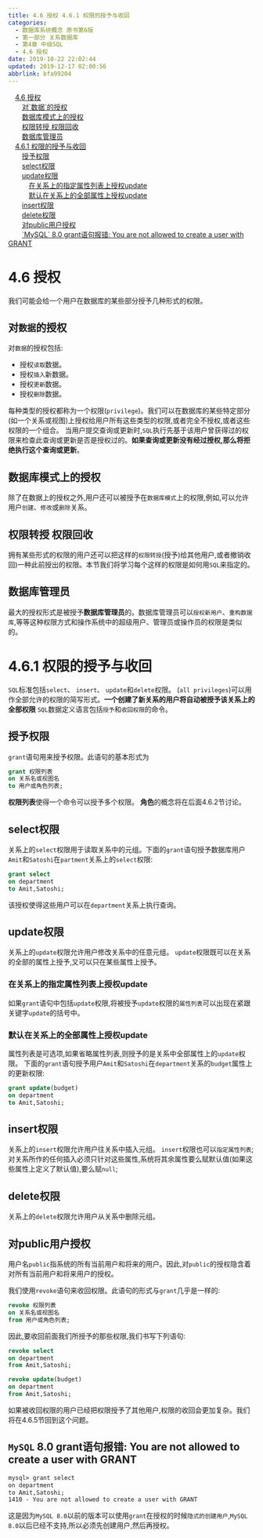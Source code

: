 ```yaml
---
title: 4.6 授权 4.6.1 权限的授予与收回
categories: 
  - 数据库系统概念 原书第6版
  - 第一部分 关系数据库
  - 第4章 中级SQL
  - 4.6 授权
date: 2019-10-22 22:02:44
updated: 2019-12-17 02:00:56
abbrlink: bfa99204
---
```

<div id='my_toc'><a href="/ReadingNotes/bfa99204/#4-6-授权" class="header_1">4.6 授权</a>&nbsp;<br><a href="/ReadingNotes/bfa99204/#对-数据-的授权" class="header_2">对`数据`的授权</a>&nbsp;<br><a href="/ReadingNotes/bfa99204/#数据库模式上的授权" class="header_2">数据库模式上的授权</a>&nbsp;<br><a href="/ReadingNotes/bfa99204/#权限转授-权限回收" class="header_2">权限转授 权限回收</a>&nbsp;<br><a href="/ReadingNotes/bfa99204/#数据库管理员" class="header_2">数据库管理员</a>&nbsp;<br><a href="/ReadingNotes/bfa99204/#4-6-1-权限的授予与收回" class="header_1">4.6.1 权限的授予与收回</a>&nbsp;<br><a href="/ReadingNotes/bfa99204/#授予权限" class="header_2">授予权限</a>&nbsp;<br><a href="/ReadingNotes/bfa99204/#select权限" class="header_2">select权限</a>&nbsp;<br><a href="/ReadingNotes/bfa99204/#update权限" class="header_2">update权限</a>&nbsp;<br><a href="/ReadingNotes/bfa99204/#在关系上的指定属性列表上授权update" class="header_3">在关系上的指定属性列表上授权update</a>&nbsp;<br><a href="/ReadingNotes/bfa99204/#默认在关系上的全部属性上授权update" class="header_3">默认在关系上的全部属性上授权update</a>&nbsp;<br><a href="/ReadingNotes/bfa99204/#insert权限" class="header_2">insert权限</a>&nbsp;<br><a href="/ReadingNotes/bfa99204/#delete权限" class="header_2">delete权限</a>&nbsp;<br><a href="/ReadingNotes/bfa99204/#对public用户授权" class="header_2">对public用户授权</a>&nbsp;<br><a href="/ReadingNotes/bfa99204/#-MySQL-8-0-grant语句报错-You-are-not-allowed-to-create-a-user-with-GRANT" class="header_2">`MySQL` 8.0 grant语句报错: You are not allowed to create a user with GRANT</a>&nbsp;<br></div>
<style>.header_1{margin-left: 1em;}.header_2{margin-left: 2em;}.header_3{margin-left: 3em;}.header_4{margin-left: 4em;}.header_5{margin-left: 5em;}.header_6{margin-left: 6em;}</style>
<!--more-->
<script>if (navigator.platform.search('arm')==-1){document.getElementById('my_toc').style.display = 'none';}var e,p = document.getElementsByTagName('p');while (p.length>0) {e = p[0];e.parentElement.removeChild(e);}</script>

<!--end-->
<!--SSTStart-->
# 4.6 授权 #
我们可能会给一个用户在数据库的某些部分授予几种形式的权限。
## 对`数据`的授权 ##
对`数据`的授权包括:
- 授权`读取`数据。
- 授权`插入`新数据。
- 授权`更新`数据。
- 授权`删除`数据。

每种类型的授权都称为一个权限(`privilege`)。我们可以在数据库的某些特定部分(如一个关系或视图)上授权给用户所有这些类型的权限,或者完全不授权,或者这些权限的一个组合。
当用户提交查询或更新时,`SQL`执行先基于该用户曾获得过的权限来检查此查询或更新是否是授权过的。**如果查询或更新没有经过授权,那么将拒绝执行这个查询或更新**。
## 数据库模式上的授权 ##
除了在数据上的授权之外,用户还可以被授予在`数据库模式`上的权限,例如,可以允许用户`创建`、`修改`或`删除`关系。
## 权限转授 权限回收 ##
拥有某些形式的权限的用户还可以把这样的`权限转授`(授予)给其他用户,或者撤销收回)一种此前授出的权限。本节我们将学习每个这样的权限是如何用`SQL`来指定的。
## 数据库管理员 ##
最大的授权形式是被授予**数据库管理员**的。数据库管理员可以`授权新用户`、`重构数据库`,等等这种权限方式和操作系统中的超级用户、管理员或操作员的权限是类似的。

# 4.6.1 权限的授予与收回 #
`SQL`标准包括`select`、 `insert`、 `update`和`delete`权限。
(`all privileges`)可以用作全部允许的权限的简写形式。**一个创建了新关系的用户将自动被授予该关系上的全部权限**
`SQL`数据定义语言包括`授予`和`收回权限`的命令。
## 授予权限 ##
`grant`语句用来授予权限。此语句的基本形式为
```sql
grant 权限列表
on 关系名或视图名
to 用户或角色列表;
```
**权限列表**使得一个命令可以授予多个权限。
**角色**的概念将在后面4.6.2节讨论。
## select权限 ##
关系上的`select`权限用于读取关系中的元组。下面的`grant`语句授予数据库用户`Amit`和`Satoshi`在`partment`关系上的`select`权限:
```sql
grant select
on department
to Amit,Satoshi;
```
该授权使得这些用户可以在`department`关系上执行查询。
## update权限 ##
关系上的`update`权限允许用户修改关系中的任意元组。
`update`权限既可以在关系的全部的属性上授予,又可以只在某些属性上授予。
### 在关系上的指定属性列表上授权update ###
如果`grant`语句中包括`update`权限,将被授予`update`权限的`属性列表`可以出现在紧跟关键字`update`的括号中。
### 默认在关系上的全部属性上授权update ###
属性列表是可选项,如果省略属性列表,则授予的是关系中全部属性上的`update`权限。
下面的`grant`语句授予用户`Amit`和`Satoshi`在`department`关系的`budget`属性上的更新权限:
```sql
grant update(budget)
on department
to Amit,Satoshi;
```
## insert权限 ##
关系上的`insert`权限允许用户往关系中插入元组。 `insert`权限也可以`指定属性列表`;对关系所作的任何插入必须只针对这些属性,系统将其余属性要么赋默认值(如果这些属性上定义了默认值),要么赋`null`;   
## delete权限 ##
关系上的`delete`权限允许用户从关系中删除元组。

## 对public用户授权 ##
用户名`public`指系统的所有当前用户和将来的用户。因此,对`public`的授权隐含着对所有当前用户和将来用户的授权。

我们使用`revoke`语句来收回权限。此语句的形式与`grant`几乎是一样的:
```sql
revoke 权限列表
on 关系名或视图名
from 用户或角色列表;
```
因此,要收回前面我们所授予的那些权限,我们书写下列语句:
```sql
revoke select
on department
from Amit,Satoshi;
```
```sql
revoke update(budget)
on department
from Amit,Satoshi;
```
如果被收回权限的用户已经把权限授予了其他用户,权限的收回会更加复杂。我们将在4.6.5节回到这个问题。

## `MySQL` 8.0 grant语句报错: You are not allowed to create a user with GRANT ##
```cmd
mysql> grant select
on department
to Amit,Satoshi;
1410 - You are not allowed to create a user with GRANT
```
这是因为`MySQL 8.0`以前的版本可以使用`grant`在授权的时候`隐式的创建用户`,`MySQL 8.0`以后已经不支持,所以必须先创建用户,然后再授权。

<!--SSTStop-->

